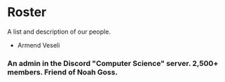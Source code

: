 # Roster
A list and description of our people.

- Armend Veseli
### An admin in the Discord "Computer Science" server. 2,500+ members. Friend of Noah Goss.
